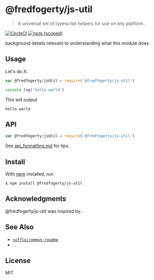 # @fredfogerty/js-util

> A universal set of typescript helpers for use on any platform.

[![CircleCI](https://img.shields.io/circleci/project/github/frederickfogerty/js-util.svg)](https://circleci.com/gh/frederickfogerty/js-util) [![npm (scoped)](https://img.shields.io/npm/v/@fredfogerty/js-util.svg)](https://www.npmjs.com/~fredfogerty/js-util)

background details relevant to understanding what this module does

## Usage

Let's do X:

```js
var @fredfogerty/jsUtil = require('@fredfogerty/js-util')

console.log('hello warld')
```

This will output

```
hello warld
```

## API

```js
var @fredfogerty/jsUtil = require('@fredfogerty/js-util')
```

See [api_formatting.md](api_formatting.md) for tips.

## Install

With [npm](https://npmjs.org/) installed, run

```
$ npm install @fredfogerty/js-util
```

## Acknowledgments

@fredfogerty/js-util was inspired by..

## See Also

- [`noffle/common-readme`](https://github.com/noffle/common-readme)
- ...

## License

MIT

